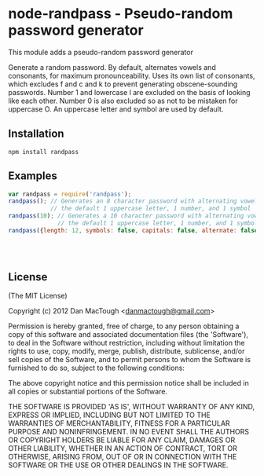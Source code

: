 #  node-randpass - Pseudo-random password generator 
      
This module adds a pseudo-random password generator

Generate a random password. By default, alternates vowels and
consonants, for maximum pronounceability.  Uses its own
list of consonants, which excludes f and c and k to prevent
generating obscene-sounding passwords. Number 1 and
lowercase l are excluded on the basis of looking like
each other. Number 0 is also excluded so as not to be mistaken for
uppercase O. An uppercase letter and symbol are used by default.

## Installation

    npm install randpass

## Examples

```javascript
var randpass = require('randpass');
randpass(); // Generates an 8 character password with alternating vowels and consonants, using
            // the default 1 uppercase letter, 1 number, and 1 symbol
randpass(10); // Generates a 10 character password with alternating vowels and consonants, using
              // the default 1 uppercase letter, 1 number, and 1 symbol
randpass({length: 12, symbols: false, capitals: false, alternate: false}); // Generates a 12 character
                                                                           // password without alternating
                                                                           // vowels and consonants and no
                                                                           // symbols or uppercase letters
```

## License 

(The MIT License)

Copyright (c) 2012 Dan MacTough &lt;danmactough@gmail.com&gt;

Permission is hereby granted, free of charge, to any person obtaining
a copy of this software and associated documentation files (the
'Software'), to deal in the Software without restriction, including
without limitation the rights to use, copy, modify, merge, publish,
distribute, sublicense, and/or sell copies of the Software, and to
permit persons to whom the Software is furnished to do so, subject to
the following conditions:

The above copyright notice and this permission notice shall be
included in all copies or substantial portions of the Software.

THE SOFTWARE IS PROVIDED 'AS IS', WITHOUT WARRANTY OF ANY KIND,
EXPRESS OR IMPLIED, INCLUDING BUT NOT LIMITED TO THE WARRANTIES OF
MERCHANTABILITY, FITNESS FOR A PARTICULAR PURPOSE AND NONINFRINGEMENT.
IN NO EVENT SHALL THE AUTHORS OR COPYRIGHT HOLDERS BE LIABLE FOR ANY
CLAIM, DAMAGES OR OTHER LIABILITY, WHETHER IN AN ACTION OF CONTRACT,
TORT OR OTHERWISE, ARISING FROM, OUT OF OR IN CONNECTION WITH THE
SOFTWARE OR THE USE OR OTHER DEALINGS IN THE SOFTWARE.

